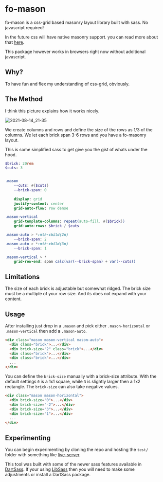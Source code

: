 # fo-mason

fo-mason is a css-grid based masonry layout library built with sass.
No javascript required!

In the future css will have native masonry support. you can read more about that 
[here](https://developer.mozilla.org/en-US/docs/Web/CSS/CSS_Grid_Layout/Masonry_Layout).

This package however works in browsers right now without additional javascript.

## Why?

To have fun and flex my understanding of css-grid, obviously.

## The Method

I think this picture explains how it works nicely.

![2021-08-14_21-35](https://user-images.githubusercontent.com/5777735/129467538-3c414c71-8dc9-4640-a94d-274c4a07bb5a.png)

We create columns and rows and define the size of the rows as 1/3 of the columns.
We let each brick span 3-6 rows and you have a fo-masonry layout.

This is some simplified sass to get give you the gist of whats under the hood.
```sass
$brick: 20rem
$cuts: 3


.mason
    --cuts: #{$cuts}
    --brick-span: 0
    
    display: grid    
    justify-content: center
    grid-auto-flow: row dense

.mason-vertical
    grid-template-columns: repeat(auto-fill, #{$brick})
    grid-auto-rows: $brick / $cuts

.mason-auto > *:nth-child(2n)
    --brick-span: 2
.mason-auto > *:nth-child(3n)
    --brick-span: 1

.mason-vertical > *
    grid-row-end: span calc(var(--brick-span) + var(--cuts))
```


## Limitations

The size of each brick is adjustable but somewhat ridged.
The brick size must be a multiple of your row size.
And its does not expand with your content.

## Usage

After installing just drop in a `.mason` 
and pick either `.mason-horizontal` or `.mason-vertical` 
then add a `.mason-auto`.

```html
<div class="mason mason-vertical mason-auto">
  <div class="brick">...</div>
  <div brick-size="2" class="brick">...</div>
  <div class="brick">...</div>
  <div class="brick">...</div>
  ...
</div>  
```

You can define the `brick-size` manually with a brick-size attribute.
With the default settings `0` is a 1x1 square, 
while `3` is slightly larger then a 1x2 rectangle.
The `brick-size` can also take negative values.
```html
<div class="mason mason-horizontal">
  <div brick-size="0">...</div>
  <div brick-size="-2">...</div>
  <div brick-size="3">...</div>
  <div brick-size="1">...</div>
  ...
</div>  
```

## Experimenting

You can begin experimenting by cloning the repo 
and hosting the `test/` folder 
with something like [live-server](https://www.npmjs.com/package/live-server).

This tool was built with some of the newer sass features available in [DartSass](https://sass-lang.com/dart-sass).
If your using [LibSass](https://sass-lang.com/libsass) then you will need to make some adjustments or install a DartSass package.


